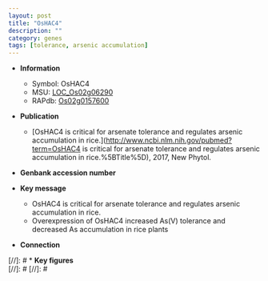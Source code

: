 ```yaml
---
layout: post
title: "OsHAC4"
description: ""
category: genes
tags: [tolerance, arsenic accumulation]
---
```


* **Information**  
    + Symbol: OsHAC4  
    + MSU: [LOC_Os02g06290](http://rice.plantbiology.msu.edu/cgi-bin/ORF_infopage.cgi?orf=LOC_Os02g06290)  
    + RAPdb: [Os02g0157600](http://rapdb.dna.affrc.go.jp/viewer/gbrowse_details/irgsp1?name=Os02g0157600)  

* **Publication**  
    + [OsHAC4 is critical for arsenate tolerance and regulates arsenic accumulation in rice.](http://www.ncbi.nlm.nih.gov/pubmed?term=OsHAC4 is critical for arsenate tolerance and regulates arsenic accumulation in rice.%5BTitle%5D), 2017, New Phytol.

* **Genbank accession number**  

* **Key message**  
    + OsHAC4 is critical for arsenate tolerance and regulates arsenic accumulation in rice.
    + Overexpression of OsHAC4 increased As(V) tolerance and decreased As accumulation in rice plants

* **Connection**  

[//]: # * **Key figures**  
[//]: # 
[//]: # 
